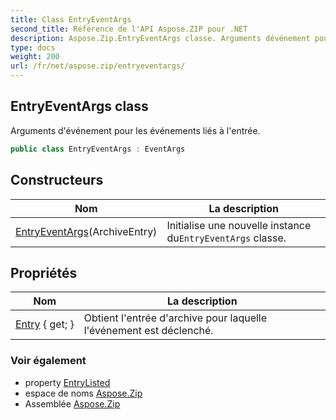 ```yaml
---
title: Class EntryEventArgs
second_title: Référence de l'API Aspose.ZIP pour .NET
description: Aspose.Zip.EntryEventArgs classe. Arguments dévénement pour les événements liés à lentrée.
type: docs
weight: 200
url: /fr/net/aspose.zip/entryeventargs/
---
```

## EntryEventArgs class

Arguments d'événement pour les événements liés à l'entrée.

```csharp
public class EntryEventArgs : EventArgs
```

## Constructeurs

| Nom | La description |
| --- | --- |
| [EntryEventArgs](entryeventargs/)(ArchiveEntry) | Initialise une nouvelle instance du`EntryEventArgs` classe. |

## Propriétés

| Nom | La description |
| --- | --- |
| [Entry](../../aspose.zip/entryeventargs/entry/) { get; } | Obtient l'entrée d'archive pour laquelle l'événement est déclenché. |

### Voir également

* property [EntryListed](../archiveloadoptions/entrylisted/)
* espace de noms [Aspose.Zip](../../aspose.zip/)
* Assemblée [Aspose.Zip](../../)


